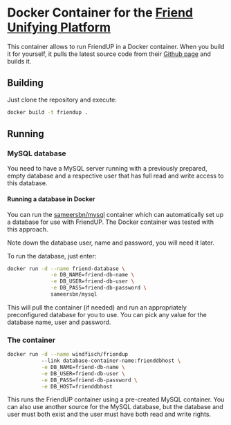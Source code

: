 # Docker Container for the [Friend Unifying Platform][1]

This container allows to run FriendUP in a Docker container. When you build it
for yourself, it pulls the latest source code from their [Github page][2]
and builds it.

## Building

Just clone the repository and execute:

```sh
docker build -t friendup .
```

## Running

### MySQL database

You need to have a MySQL server running with a previously prepared, empty
database and a respective user that has full read and write access to this
database.

#### Running a database in Docker

You can run the [sameersbn/mysql][3] container which can automatically set up
a database for use with FriendUP. The Docker container was tested with this
approach.

Note down the database user, name and password, you will need it later.

To run the database, just enter:

```sh
docker run -d --name friend-database \
              -e DB_NAME=friend-db-name \
              -e DB_USER=friend-db-user \
              -e DB_PASS=friend-db-password \
              sameersbn/mysql
```

This will pull the container (if needed) and run an appropriately
preconfigured database for you to use. You can pick any value for the
database name, user and password.

### The container

```sh
docker run -d --name windfisch/friendup
           --link database-container-name:frienddbhost \
           -e DB_NAME=friend-db-name \
           -e DB_USER=friend-db-user \
           -e DB_PASS=friend-db-password \
           -e DB_HOST=frienddbhost
```

This runs the FriendUP container using a pre-created MySQL container.
You can also use another source for the MySQL database, but the database
and user must both exist and the user must have both read and write rights.


[1]: https://friendup.cloud
[2]: https://github.com/FriendSoftwareLabs/friendup
[3]: https://hub.docker.com/r/sameersbn/mysql/
